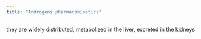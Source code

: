 ```yaml
---
title: "Androgens pharmacokinetics"
---
```

they are widely distributed, metabolized in the liver, excreted in the kidneys

